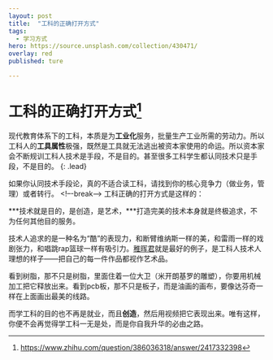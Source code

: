 ```yaml
---
layout: post
title:  "工科的正确打开方式"
tags:
  - 学习方式
hero: https://source.unsplash.com/collection/430471/
overlay: red
published: ture

---
```


# 工科的正确打开方式[^1]


现代教育体系下的工科，本质是为**工业化**服务，批量生产工业所需的劳动力。所以工科人的**工具属性**极强，既然是工具就无法逃出被资本家使用的命运。所以资本家会不断规训工科人技术是手段，不是目的。甚至很多工科学生都认同技术只是手段，不是目的。
{: .lead} 

如果你认同技术手段论，真的不适合读工科，请找到你的核心竞争力（做业务，管理）或者转行。
<!–-break-–> 
工科正确的打开方式是这样的：

***技术就是目的，是创造，是艺术，***打造完美的技术本身就是终极追求，不为任何其他目的服务。

技术人追求的是一种名为“酷”的表现力，和断臂维纳斯一样的美，和雷雨一样的戏剧张力，和唱跳rap篮球一样有吸引力。[稚晖君](https://space.bilibili.com/20259914?spm_id_from=333.337.0.0)就是最好的例子，是工科人技术人理想的样子——把自己的每一件作品都视作艺术品。


看到树脂，那不只是树脂，里面住着一位大卫（米开朗基罗的雕塑），你要用机械加工把它释放出来。看到pcb板，那不只是板子，而是油画的画布，要像达芬奇一样在上面画出最美的线路。


而学工科的目的也不再是就业，而且**创造**，然后用视频把它表现出来。唯有这样，你便不会再觉得学工科一无是处，而是你自我升华的必由之路。

[^1]:https://www.zhihu.com/question/386036318/answer/2417332398
